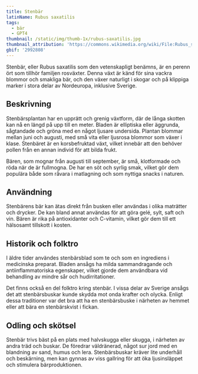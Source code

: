 ```yaml
---
title: Stenbär
latinName: Rubus saxatilis
tags:
  - bär
  - GPT4
thumbnail: /static/img/thumb-1x/rubus-saxatilis.jpg
thumbnail_attribution: 'https://commons.wikimedia.org/wiki/File:Rubus_saxatilis02_cropped.jpg'
gbif: '2992808'
---
```


Stenbär, eller Rubus saxatilis som den vetenskapligt benämns, är en perenn ört som tillhör familjen rosväxter. Denna växt är känd för sina vackra blommor och smakliga bär, och den växer naturligt i skogar och på klippiga marker i stora delar av Nordeuropa, inklusive Sverige.

## Beskrivning

Stenbärsplantan har en upprätt och grenig växtform, där de långa skotten kan nå en längd på upp till en meter. Bladen är elliptiska eller äggrunda, sågtandade och gröna med en något ljusare undersida. Plantan blommar mellan juni och augusti, med små vita eller ljusrosa blommor som växer i klase. Stenbäret är en korsbefruktad växt, vilket innebär att den behöver pollen från en annan individ för att bilda frukt.

Bären, som mognar från augusti till september, är små, klotformade och röda när de är fullmogna. De har en söt och syrlig smak, vilket gör dem populära både som råvara i matlagning och som nyttiga snacks i naturen.

## Användning

Stenbärens bär kan ätas direkt från busken eller användas i olika maträtter och drycker. De kan bland annat användas för att göra gelé, sylt, saft och vin. Bären är rika på antioxidanter och C-vitamin, vilket gör dem till ett hälsosamt tillskott i kosten.

## Historik och folktro

I äldre tider användes stenbärsblad som te och som en ingrediens i medicinska preparat. Bladen ansågs ha milda sammandragande och antiinflammatoriska egenskaper, vilket gjorde dem användbara vid behandling av mindre sår och hudirritationer.

Det finns också en del folktro kring stenbär. I vissa delar av Sverige ansågs det att stenbärsbuskar kunde skydda mot onda krafter och olycka. Enligt dessa traditioner var det bra att ha en stenbärsbuske i närheten av hemmet eller att bära en stenbärskvist i fickan.

## Odling och skötsel

Stenbär trivs bäst på en plats med halvskugga eller skugga, i närheten av andra träd och buskar. De föredrar väldränerad, något sur jord med en blandning av sand, humus och lera. Stenbärsbuskar kräver lite underhåll och beskärning, men kan gynnas av viss gallring för att öka ljusinsläppet och stimulera bärproduktionen.
